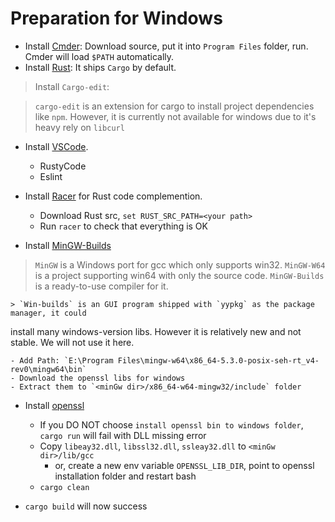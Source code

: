 # Preparation for Windows

- Install [Cmder](http://cmder.net/): Download source, put it into `Program Files` folder, run. Cmder will load `$PATH` automatically.
- Install [Rust](http://rust-lang.org/): It ships `Cargo` by default.

> Install `Cargo-edit`:

> `cargo-edit` is an extension for cargo to install project dependencies like `npm`.
However, it is currently not available for windows due to it's heavy rely on `libcurl`

- Install [VSCode](http://github.com/microsoft/vscode).
    - RustyCode
    - Eslint
- Install [Racer](https://github.com/phildawes/racer) for Rust code complemention.
    - Download Rust src, `set RUST_SRC_PATH=<your path>`
    - Run `racer` to check that everything is OK

- Install [MinGW-Builds](http://mingw-w64.org/doku.php/download/mingw-builds)
> `MinGW` is a Windows port for gcc which only supports win32. `MinGW-W64` is a project supporting
win64 with only the source code. `MinGW-Builds` is a ready-to-use compiler for it.

    > `Win-builds` is an GUI program shipped with `yypkg` as the package manager, it could
install many windows-version libs. However it is relatively new and not stable. We will not use
it here.

    - Add Path: `E:\Program Files\mingw-w64\x86_64-5.3.0-posix-seh-rt_v4-rev0\mingw64\bin`
    - Download the openssl libs for windows
    - Extract them to `<minGw dir>/x86_64-w64-mingw32/include` folder

- Install [openssl](http://slproweb.com/products/Win32OpenSSL.html)
    - If you DO NOT choose `install openssl bin to windows folder`, `cargo run` will fail with DLL
missing error
    - Copy `libeay32.dll`, `libssl32.dll`, `ssleay32.dll` to `<minGw dir>/lib/gcc`
        - or, create a new env variable `OPENSSL_LIB_DIR`, point to openssl installation folder and
restart bash
    - `cargo clean`

- `cargo build` will now success
